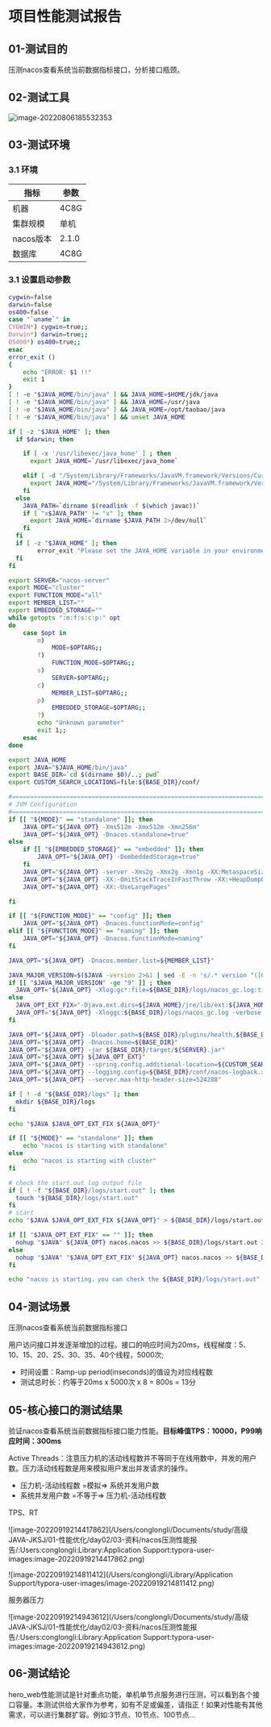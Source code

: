 

# 项目性能测试报告

## 01-测试目的

压测nacos查看系统当前数据指标接口，分析接口瓶颈。

## 02-测试工具

![image-20220806185532353](项目性能测试报告/image-20220806185532353.png)

## 03-测试环境

### 3.1 环境

| 指标      | 参数  |
| --------- | ----- |
| 机器      | 4C8G  |
| 集群规模  | 单机  |
| nacos版本 | 2.1.0 |
| 数据库    | 4C8G  |

### 3.1 设置启动参数

```bash
cygwin=false
darwin=false
os400=false
case "`uname`" in
CYGWIN*) cygwin=true;;
Darwin*) darwin=true;;
OS400*) os400=true;;
esac
error_exit ()
{
    echo "ERROR: $1 !!"
    exit 1
}
[ ! -e "$JAVA_HOME/bin/java" ] && JAVA_HOME=$HOME/jdk/java
[ ! -e "$JAVA_HOME/bin/java" ] && JAVA_HOME=/usr/java
[ ! -e "$JAVA_HOME/bin/java" ] && JAVA_HOME=/opt/taobao/java
[ ! -e "$JAVA_HOME/bin/java" ] && unset JAVA_HOME

if [ -z "$JAVA_HOME" ]; then
  if $darwin; then

    if [ -x '/usr/libexec/java_home' ] ; then
      export JAVA_HOME=`/usr/libexec/java_home`

    elif [ -d "/System/Library/Frameworks/JavaVM.framework/Versions/CurrentJDK/Home" ]; then
      export JAVA_HOME="/System/Library/Frameworks/JavaVM.framework/Versions/CurrentJDK/Home"
    fi
  else
    JAVA_PATH=`dirname $(readlink -f $(which javac))`
    if [ "x$JAVA_PATH" != "x" ]; then
      export JAVA_HOME=`dirname $JAVA_PATH 2>/dev/null`
    fi
  fi
  if [ -z "$JAVA_HOME" ]; then
        error_exit "Please set the JAVA_HOME variable in your environment, We need java(x64)! jdk8 or later is better!"
  fi
fi

export SERVER="nacos-server"
export MODE="cluster"
export FUNCTION_MODE="all"
export MEMBER_LIST=""
export EMBEDDED_STORAGE=""
while getopts ":m:f:s:c:p:" opt
do
    case $opt in
        m)
            MODE=$OPTARG;;
        f)
            FUNCTION_MODE=$OPTARG;;
        s)
            SERVER=$OPTARG;;
        c)
            MEMBER_LIST=$OPTARG;;
        p)
            EMBEDDED_STORAGE=$OPTARG;;
        ?)
        echo "Unknown parameter"
        exit 1;;
    esac
done

export JAVA_HOME
export JAVA="$JAVA_HOME/bin/java"
export BASE_DIR=`cd $(dirname $0)/..; pwd`
export CUSTOM_SEARCH_LOCATIONS=file:${BASE_DIR}/conf/

#===========================================================================================
# JVM Configuration
#===========================================================================================
if [[ "${MODE}" == "standalone" ]]; then
    JAVA_OPT="${JAVA_OPT} -Xms512m -Xmx512m -Xmn256m"
    JAVA_OPT="${JAVA_OPT} -Dnacos.standalone=true"
else
    if [[ "${EMBEDDED_STORAGE}" == "embedded" ]]; then
        JAVA_OPT="${JAVA_OPT} -DembeddedStorage=true"
    fi
    JAVA_OPT="${JAVA_OPT} -server -Xms2g -Xmx2g -Xmn1g -XX:MetaspaceSize=128m -XX:MaxMetaspaceSize=320m"
    JAVA_OPT="${JAVA_OPT} -XX:-OmitStackTraceInFastThrow -XX:+HeapDumpOnOutOfMemoryError -XX:HeapDumpPath=${BASE_DIR}/logs/java_heapdump.hprof"
    JAVA_OPT="${JAVA_OPT} -XX:-UseLargePages"

fi

if [[ "${FUNCTION_MODE}" == "config" ]]; then
    JAVA_OPT="${JAVA_OPT} -Dnacos.functionMode=config"
elif [[ "${FUNCTION_MODE}" == "naming" ]]; then
    JAVA_OPT="${JAVA_OPT} -Dnacos.functionMode=naming"
fi

JAVA_OPT="${JAVA_OPT} -Dnacos.member.list=${MEMBER_LIST}"

JAVA_MAJOR_VERSION=$($JAVA -version 2>&1 | sed -E -n 's/.* version "([0-9]*).*$/\1/p')
if [[ "$JAVA_MAJOR_VERSION" -ge "9" ]] ; then
  JAVA_OPT="${JAVA_OPT} -Xlog:gc*:file=${BASE_DIR}/logs/nacos_gc.log:time,tags:filecount=10,filesize=102400"
else
  JAVA_OPT_EXT_FIX="-Djava.ext.dirs=${JAVA_HOME}/jre/lib/ext:${JAVA_HOME}/lib/ext"
  JAVA_OPT="${JAVA_OPT} -Xloggc:${BASE_DIR}/logs/nacos_gc.log -verbose:gc -XX:+PrintGCDetails -XX:+PrintGCDateStamps -XX:+PrintGCTimeStamps -XX:+UseGCLogFileRotation -XX:NumberOfGCLogFiles=10 -XX:GCLogFileSize=100M"
fi

JAVA_OPT="${JAVA_OPT} -Dloader.path=${BASE_DIR}/plugins/health,${BASE_DIR}/plugins/cmdb,${BASE_DIR}/plugins/selector"
JAVA_OPT="${JAVA_OPT} -Dnacos.home=${BASE_DIR}"
JAVA_OPT="${JAVA_OPT} -jar ${BASE_DIR}/target/${SERVER}.jar"
JAVA_OPT="${JAVA_OPT} ${JAVA_OPT_EXT}"
JAVA_OPT="${JAVA_OPT} --spring.config.additional-location=${CUSTOM_SEARCH_LOCATIONS}"
JAVA_OPT="${JAVA_OPT} --logging.config=${BASE_DIR}/conf/nacos-logback.xml"
JAVA_OPT="${JAVA_OPT} --server.max-http-header-size=524288"

if [ ! -d "${BASE_DIR}/logs" ]; then
  mkdir ${BASE_DIR}/logs
fi

echo "$JAVA $JAVA_OPT_EXT_FIX ${JAVA_OPT}"

if [[ "${MODE}" == "standalone" ]]; then
    echo "nacos is starting with standalone"
else
    echo "nacos is starting with cluster"
fi

# check the start.out log output file
if [ ! -f "${BASE_DIR}/logs/start.out" ]; then
  touch "${BASE_DIR}/logs/start.out"
fi
# start
echo "$JAVA $JAVA_OPT_EXT_FIX ${JAVA_OPT}" > ${BASE_DIR}/logs/start.out 2>&1 &

if [[ "$JAVA_OPT_EXT_FIX" == "" ]]; then
  nohup "$JAVA" ${JAVA_OPT} nacos.nacos >> ${BASE_DIR}/logs/start.out 2>&1 &
else
  nohup "$JAVA" "$JAVA_OPT_EXT_FIX" ${JAVA_OPT} nacos.nacos >> ${BASE_DIR}/logs/start.out 2>&1 &
fi

echo "nacos is starting，you can check the ${BASE_DIR}/logs/start.out"
```



## 04-测试场景

压测nacos查看系统当前数据指标接口

用户访问接口并发逐渐增加的过程。接口的响应时间为20ms，线程梯度：5、10、15、20、25、30、35、40个线程，5000次;

- 时间设置：Ramp-up period(inseconds)的值设为对应线程数
- 测试总时长：约等于20ms x 5000次 x 8 = 800s = 13分



## 05-核心接口的测试结果

验证nacos查看系统当前数据指标接口能力性能。**目标峰值TPS：10000，P99响应时间：300ms**

Active Threads：注意压力机的活动线程数并不等同于在线用数中，并发的用户数。压力活动线程数是用来模拟用户发出并发请求的操作。

- 压力机-活动线程数  =模拟=> 系统并发用户数
- 系统并发用户数 =不等于=>  压力机-活动线程数  

TPS、RT

![image-20220919214417862](/Users/conglongli/Documents/study/高级JAVA-JKSJ/01-性能优化/day02/03-资料/nacos压测性能报告/:Users:conglongli:Library:Application Support:typora-user-images:image-20220919214417862.png)

![image-20220919214811412](/Users/conglongli/Library/Application Support/typora-user-images/image-20220919214811412.png)

服务器压力

![image-20220919214943612](/Users/conglongli/Documents/study/高级JAVA-JKSJ/01-性能优化/day02/03-资料/nacos压测性能报告/:Users:conglongli:Library:Application Support:typora-user-images:image-20220919214943612.png)



## 06-测试结论

hero_web性能测试是针对重点功能，单机单节点服务进行压测，可以看到各个接口容量。本测试供给大家作为参考，如有不足或偏差，请指正！如果对性能有其他需求，可以进行集群扩容。例如:3节点、10节点、100节点...